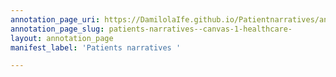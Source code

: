 ```yaml
---
annotation_page_uri: https://DamilolaIfe.github.io/Patientnarratives/annotations/patients-narratives--canvas-1-healthcare-.json
annotation_page_slug: patients-narratives--canvas-1-healthcare-
layout: annotation_page
manifest_label: 'Patients narratives '

---
```

